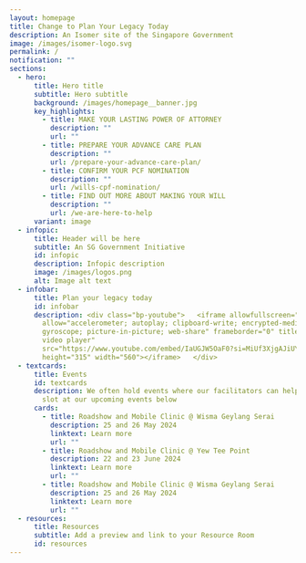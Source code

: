 ```yaml
---
layout: homepage
title: Change to Plan Your Legacy Today
description: An Isomer site of the Singapore Government
image: /images/isomer-logo.svg
permalink: /
notification: ""
sections:
  - hero:
      title: Hero title
      subtitle: Hero subtitle
      background: /images/homepage__banner.jpg
      key_highlights:
        - title: MAKE YOUR LASTING POWER OF ATTORNEY
          description: ""
          url: ""
        - title: PREPARE YOUR ADVANCE CARE PLAN
          description: ""
          url: /prepare-your-advance-care-plan/
        - title: CONFIRM YOUR PCF NOMINATION
          description: ""
          url: /wills-cpf-nomination/
        - title: FIND OUT MORE ABOUT MAKING YOUR WILL
          description: ""
          url: /we-are-here-to-help
      variant: image
  - infopic:
      title: Header will be here
      subtitle: An SG Government Initiative
      id: infopic
      description: Infopic description
      image: /images/logos.png
      alt: Image alt text
  - infobar:
      title: Plan your legacy today
      id: infobar
      description: <div class="bp-youtube">   <iframe allowfullscreen=""
        allow="accelerometer; autoplay; clipboard-write; encrypted-media;
        gyroscope; picture-in-picture; web-share" frameborder="0" title="YouTube
        video player"
        src="https://www.youtube.com/embed/IaUGJW5OaF0?si=MiUf3XjgAJiUYTnT"
        height="315" width="560"></iframe>   </div>
  - textcards:
      title: Events
      id: textcards
      description: We often hold events where our facilitators can help you. Book a
        slot at our upcoming events below
      cards:
        - title: Roadshow and Mobile Clinic @ Wisma Geylang Serai
          description: 25 and 26 May 2024
          linktext: Learn more
          url: ""
        - title: Roadshow and Mobile Clinic @ Yew Tee Point
          description: 22 and 23 June 2024
          linktext: Learn more
          url: ""
        - title: Roadshow and Mobile Clinic @ Wisma Geylang Serai
          description: 25 and 26 May 2024
          linktext: Learn more
          url: ""
  - resources:
      title: Resources
      subtitle: Add a preview and link to your Resource Room
      id: resources
---
```

